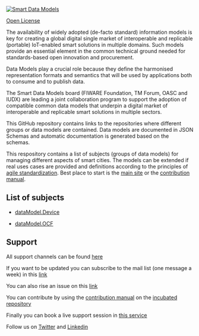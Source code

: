 [![Smart Data Models](https://smartdatamodels.org/wp-content/uploads/2022/01/SmartDataModels_logo.png "Logo")](https://smartdatamodels.org)

[Open License](https://github.com/smart-data-models//Smart-Sensoring/blob/master//LICENSE.md)

The availability of widely adopted (de-facto standard) information models is key for creating a global digital single market of interoperable and replicable (portable) IoT-enabled smart solutions in multiple domains. Such models provide an essential element in the common technical ground needed for standards-based open innovation and procurement.

Data Models play a crucial role because they define the harmonised representation formats and semantics that will be used by applications both to consume and to publish data.

The Smart Data Models board (FIWARE Foundation, TM Forum, OASC and IUDX) are leading a joint collaboration program to support the adoption of compatible common data models that underpin a digital market of interoperable and replicable smart solutions in multiple sectors.

This GitHub repository contains links to the repositories where different groups or data models are contained. Data models are documented in JSON Schemas and automatic documentation is generated based on the schemas. 


This respository contains a list of subjects (groups of data models) for managing different aspects of smart cities. The models can be extended if real uses cases are provided and definitions according to the principles of <a href="https://github.com/smart-data-models/data-models/blob/master/MANIFESTO.md">agile standardization</a>. Best place to start is the <a href="https://smartdatamodels.org">main site</a> or the <a href="https://github.com/smart-data-models/data-models/blob/master/MANIFESTO.md">contribution manual</a>.

## List of subjects


* [dataModel.Device](https://github.com/smart-data-models/dataModel.Device)

* [dataModel.OCF](https://github.com/smart-data-models/dataModel.OCF)

## Support

All support channels can be found <a href="https://smartdatamodels.org/index.php/support/">here</a> 

If you want to be updated you can subscribe to the mail list (one message a week) in this [link](https://smartdatamodels.org/index.php/subscriptions-page/)

You can also rise an issue on this [link](https://smartdatamodels.org/index.php/submit-an-issue-2/)

You can contribute by using the [contribution manual](https://bit.ly/contribution_manual) on the [incubated repository](https://github.com/smart-data-models/incubated/tree/master)

Finally you can book a live support session in [this service](https://calendly.com/smartdatamodels)

Follow us on [Twitter](https://twitter.com/smartdatamodels) and [Linkedin](https://www.linkedin.com/company/72642317/)
